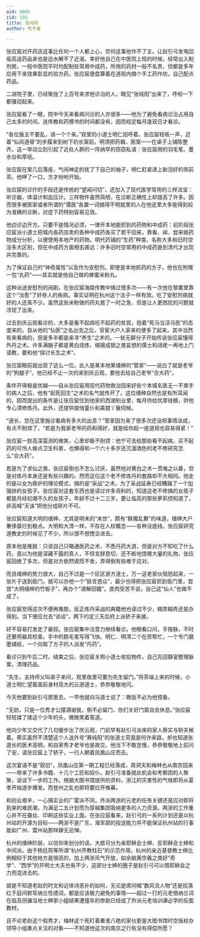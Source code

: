```yaml
---
aid: 0005
zid: 102
title: 张纯阳
author: 吹牛者

---
```




  张应宸对开药店这事比任何一个人都上心，奈何这事他作不了主。让赵引弓发电回临高送药品来也是远水解不了近渴。幸好他自己在中医院上班的时候，经常出入制剂房。一般中医院平时均配制些常用中成药，所用的药材一般不名贵，但都是多年应用下来效果彰显的验方药。张应宸便盘算着在道观内搞个手工药作坊，自己配点药品。

  二进院子里，已经聚拢了上百号来求他诊治的人，眼见“张纯阳”出来了，呼啦一下都骚动起来。

  张应宸看了一眼，院中今天来看病问诊的人亦很多——他为了避免看病诊治占用自己太多的时间，连传教和药撰书的时间都没有，因而规定每月逢双日才看诊。

  “各位施主不要乱，请一个个来。”观里的小道士明仁招呼着，张应宸轻咳一声，迈着“仙风道骨”的步履来到树下的长案前。明清把药箱、医案一一在桌子上铺陈整齐。这一举动立刻引起了近处人群的一阵纳罕的窃窃私语：张应宸用的羽毛笔、墨水台和厚纸。

  张应宸在案几后落座，气闲神定的抚了下自己的袖子，明仁赶紧递上新泡好的雨前茶。他呷了一口，方才吩咐开始。

  张应宸的诊疗的手段还是传统的“望闻问切”，还加入了现代医学常用的三样法宝：听诊器、体温计和血压计。三样物件虽然简陋，在诊断正确性上却提高了许多。因而很多被医家或者所谓的“儒医”各置一词搞得不明就里的人在他这里大多能得到较为准确的诊断，对症下药特别容易见效。

  他边诊边开方。只要不是情况必须，一律开本地能抓到的药物和中成药：前阶段张应宸派小道士把城内各药店卖的各种中成药各买了若干回来，靠看、闻、尝来做药物成分分析，以便使用本地产的药物。明代药铺的“生药”种类、名称大多和旧时空没多大区别，但在中成药方面相去甚远：许多旧时空常用的中成药是到清代才出现并完善的。

  为了保证自己的“神奇属性”以及作为安慰剂。即使是本地抓药的方子，他也在附赠一包“丸药”——其实就是他自己做的蜂蜜米粉丸。

  这种派送安慰剂的闹剧，在张应宸海南传教中搞过很多次——有一次他在黎寨里靠这个“治愈”了好些人的疾病。事实证明在杭州这个法子一样有效。吃了安慰剂病就好的人还真不少。虽然这些米粉做的药丸救了一时之急，但是让人更困扰的问题就浮现了出来。

  过去到庆云观看诊的，大多是看不起病吃不起药的贫民，抱着“死马当活马医”的态度来的，自从他的“仙医”之名出去之后，官宦大户人家来的便多了起来。其中当然有来看病的，但是多半都是来寻“养生”之术的。一些无聊分子开始传说张应宸懂得外丹之术。许多满脑子都是黄白烧炼、缩锡成银之类妄想的儒士和阔佬一再地上门请教，要和他“探讨长生之术”。

  张应宸眼前就出现了这么一位。此人是某本地某缙绅的“管家”——说白了就是老爷的“狗腿子”。他已经不止一次的来到庆云观，要他去给自己老爷“合大药”。

  条件开得极是优越——自从张应宸用现代药物救治回来好些个本城名医无一不束手的病人之后，他有“起死回生”之术的名气就传开了。这位缙绅自然也是有所耳闻的，因而提出的条件是让张应宸住到他家的西湖别业里，每月供给优厚钱粮，供他专心清修炼丹。此外，还提供俊俏童仆和美貌丫鬟伺候。

  “道长，您在这里施诊看病有多大的出息？”管家因为来了很多次还没把事情谈成，有点不耐烦了，“若是为我家老爷的药和得好，就是给你起一座道观也容易得紧！”

  张应宸一脸高深莫测的微笑，心里却极不耐烦：他宁可去给那些看不起病，买不起药的可怜人做点卫生科普，也懒得和一个六十多岁还沉湎酒色的老不修研究怎么“合大药”。

  若是为了求仙之类，张应宸倒也不怎么讨厌，虽然他对黄白之术一贯嗤之以鼻，但是对炼丹本身还是有些兴趣的。然而这位这个老不修炼丹的套路却不大相同。他走的是以女为鼎炉的理论模式，搞的是“采战”之术。为了采战延寿已经糟蹋了一个加强排的女孩子。张应宸对这套东西也是读过许多资料的，知道这老不修搞的女孩子都是月经初潮不久的女孩子。年龄不过十二三岁。要让临高的那些萝莉控知道了，非高喊“天诛”把他分成碎片不可。

  张应宸知道大明的缙绅，尤其是明末的“末世”，颇有“群魔乱舞”的味道，缙绅大户奢侈靡烂到极点。大明和大清一样，不存在人权概念——各种没底线。张应宸研究道教史的时候见了不少。所以很不想搅合进去。

  原本他是推脱：只说自己只略通医药之术，不悉丹药大道，但是对方不知吃了什么药，竟以为他是深藏不露的真人，不但言辞恳切，还不断地馈赠大量的礼物，张应宸回绝了多次，但是对方依然锲而不舍，弄得倒有些难于应对。

  而且缙绅的势力很大，自己不过是一个区区游方道士，万一这老家伙恼怒起来，一张片子送到衙门，就可以办他一个“妖言惑众”，最少也得把张应宸抓到衙门里，尝尝“大明缙绅的竹板子”，再办个“递解回籍”。皮肉受苦不说，自己这“仙人”也做不成了。

  张应宸觉得这次不便再推脱，反正炼丹采战的典籍他也读过不少，糊弄糊弄还是办得到。当下便应允去“谈谈”。两下约定三天后府上派轿子来接。

  好不容易打发走了豪奴。张应宸集中注意力继续看诊。他眼看口问，手按脉，不时还要用器具检查。手中的鹅毛笔写得飞快。明仁、明清二个在旁帮忙，一个专门磨墨铺纸，一个向取了方子的人派发“丹药”。

  看诊只到午后二时。结束之后，张应宸关照小道士收拾物件，自己先回静室整理脉案，清理药品。

  “先生，主持师父叫弟子来问，观里夜里可要为先生留门。”将茶端上来的时候，小道士明仁望着面前身材高大的云游道士，恭恭敬敬地问。

  今天他要到赵引弓那里去，一早他就向马道士说了：晚饭不必为他预备。

  “无妨，只是一位秀才公摆酒谢我，倒不必留门，你们关好门窗自去休息。”张应宸轻轻揉了揉这个少年的头，微微笑着答道。

  他向少年又交代了几句缓步出了庆云观，门前早有赵引弓派来的家人蔡实与轿夫候着。蔡实虽然不清楚这个人送外号“赛纯阳”的张道士究竟是何许来路，却也知道张道长的医术高明，和自家秀才老爷也是故交。他当下不敢怠慢，恭恭敬敬地上前问了安，请张应宸上了轿子，一行人朝着凤凰山庄而去。

  这次宴请不是“叙旧”，凤凰山庄第一期工程已经落成，周洞天和梅林也从南京回来——带来了许多书籍、十几个工匠和奴仆。赵引弓准备就此机会和考察团的人聚聚，谈谈下一步的工作。根据大图书馆提供的资料，浙江的灾害性的气候即将从夏季开始逐步爆发。而登州之乱也即将要拉开帷幕。

  和创业艰辛，一心搞实业的广雷派不同，外派两浙的元老的任务关键还是应对即将到来的难民潮，为满足二五计划而为穿越集团吸纳更多的人力资源。两浙的工作重心并不在蚕丝、印刷这些实业上面。在张应宸看来，赵引弓的一系列计划还是以杭州站的开源为目标——两浙不是广东，海军部的投送能力并不能保证杭州站的行事能如广州、雷州站那样肆无忌惮。

  杭州的缙绅阶层，以信仰来划分的话，大抵可分为亲耶稣会士绅、反耶稣会士绅和中间派。由于杨廷筠等所谓“杭州开教柱石”的示范作用，杭州的亲近基督教士绅比例相较于其他地方是很高的，加上两浙风气开放，如余姚黄宗羲之类好“奇学”、“西学”的开明士大夫也有不少，这部分士绅的圈子是赵引弓可以借耶稣会之力而混进去的。

  就是不知道老赵的时文和近体诗恶补的如何，无论是席间唱“数风流人物”还是拾落红于庭间默写纳兰性德词，都是应该极力避免的事情——超过一打的元老借纳兰词在临高拐骗当地士绅家小姐结果遭撞车的惨剧已经成了外派元老培训课必学的反面教材。

  且不论老赵这个假秀才，梅林这个死盯着秦淮八艳的家伙更是大图书馆时空版权办领导小组重点关注的对象——不知道他这次的南京之行有没有得偿所愿？



